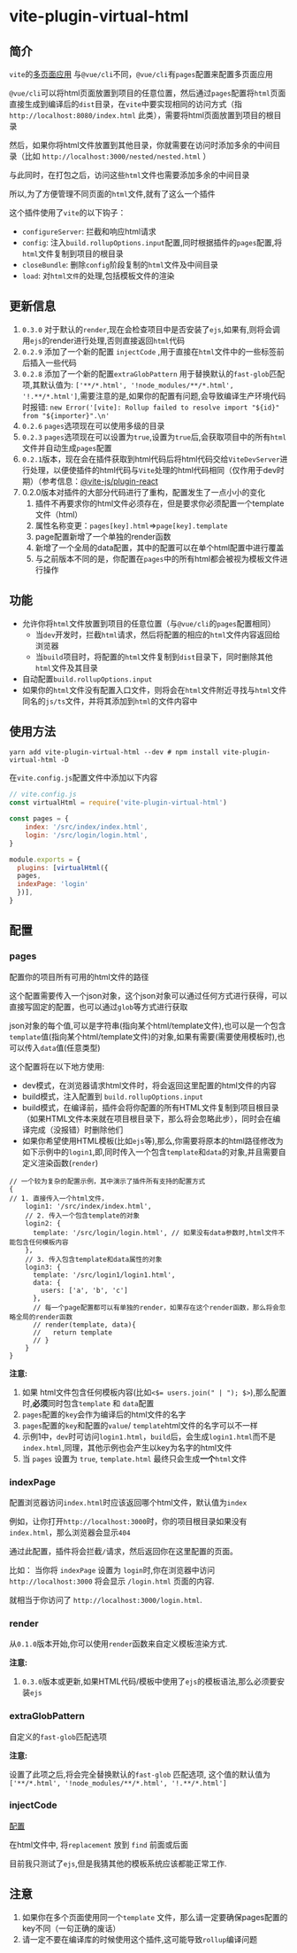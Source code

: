 # vite-plugin-virtual-html

## 简介

`vite`的[多页面应用](https://vitejs.dev/guide/build.html#multi-page-app) 与`@vue/cli`不同，`@vue/cli`有`pages`配置来配置多页面应用

`@vue/cli`可以将html页面放置到项目的任意位置，然后通过`pages`配置将`html`页面直接生成到编译后的`dist`目录，在`vite`中要实现相同的访问方式（指 `http://localhost:8080/index.html` 此类），需要将html页面放置到项目的根目录

然后，如果你将html文件放置到其他目录，你就需要在访问时添加多余的中间目录（比如 `http://localhost:3000/nested/nested.html` ）

与此同时，在打包之后，访问这些`html`文件也需要添加多余的中间目录

所以,为了方便管理不同页面的`html`文件,就有了这么一个插件

这个插件使用了`vite`的以下钩子：
  + `configureServer`: 拦截和响应html请求
  + `config`: 注入`build.rollupOptions.input`配置,同时根据插件的`pages`配置,将`html`文件复制到项目的根目录
  + `closeBundle`: 删除`config`阶段复制的`html`文件及中间目录
  + `load`: 对`html文件`的处理,包括模板文件的渲染

## 更新信息
1. `0.3.0` 对于默认的`render`,现在会检查项目中是否安装了`ejs`,如果有,则将会调用`ejs`的render进行处理,否则直接返回`html`代码
1. `0.2.9` 添加了一个新的配置 `injectCode` ,用于直接在`html`文件中的一些标签前后插入一些代码
2. `0.2.8` 添加了一个新的配置`extraGlobPattern` 用于替换默认的`fast-glob`匹配项,其默认值为:  `['**/*.html', '!node_modules/**/*.html', '!.**/*.html']`,需要注意的是,如果你的配置有问题,会导致编译生产环境代码时报错: `new Error('[vite]: Rollup failed to resolve import "${id}" from "${importer}".\n'`
3. `0.2.6` `pages`选项现在可以使用多级的目录
4. `0.2.3` `pages`选项现在可以设置为`true`,设置为`true`后,会获取项目中的所有`html`文件并自动生成`pages`配置
5. `0.2.1`版本，现在会在插件获取到html代码后将html代码交给`ViteDevServer`进行处理，以便使插件的html代码与`Vite`处理的html代码相同（仅作用于dev时期）（参考信息：[@vite-js/plugin-react](https://github.com/vitejs/vite/tree/main/packages/plugin-react#middleware-mode)
6. 0.2.0版本对插件的大部分代码进行了重构，配置发生了一点小小的变化
   1. 插件不再要求你的html文件必须存在，但是要求你必须配置一个template文件（html）
   2. 属性名称变更：`pages[key].html`=>`page[key].template`
   3. page配置新增了一个单独的render函数
   4. 新增了一个全局的data配置，其中的配置可以在单个html配置中进行覆盖
   5. 与之前版本不同的是，你配置在`pages`中的所有html都会被视为模板文件进行操作

## 功能

+ 允许你将`html`文件放置到项目的任意位置（与`@vue/cli`的`pages`配置相同）
    + 当`dev`开发时，拦截`html`请求，然后将配置的相应的`html`文件内容返回给浏览器
    + 当`build`项目时，将配置的`html`文件复制到`dist`目录下，同时删除其他`html`文件及其目录
+ 自动配置`build.rollupOptions.input`
+ 如果你的`html`文件没有配置入口文件，则将会在`html`文件附近寻找与`html`文件同名的`js/ts`文件，并将其添加到`html`的文件内容中

## 使用方法

`yarn add vite-plugin-virtual-html --dev # npm install vite-plugin-virtual-html -D`

在`vite.config.js`配置文件中添加以下内容

``` js
// vite.config.js
const virtualHtml = require('vite-plugin-virtual-html')

const pages = {
    index: '/src/index/index.html',
    login: '/src/login/login.html',
}

module.exports = {
  plugins: [virtualHtml({
  pages,
  indexPage: 'login'
  })],
}
```

## 配置

### pages

配置你的项目所有可用的html文件的路径

这个配置需要传入一个json对象，这个json对象可以通过任何方式进行获得，可以直接写固定的配置，也可以通过`glob`等方式进行获取

json对象的每个值,可以是字符串(指向某个html/template文件),也可以是一个包含`template`值(指向某个html/template文件)的对象,如果有需要(需要使用模板时),也可以传入`data`值(任意类型)

这个配置将在以下地方使用:
+ dev模式，在浏览器请求html文件时，将会返回这里配置的html文件的内容
+ build模式，注入配置到 `build.rollupOptions.input`
+ build模式，在编译前，插件会将你配置的所有HTML文件复制到项目根目录（如果HTML文件本来就在项目根目录下，那么将会忽略此步），同时会在编译完成（没报错）时删除他们
+ 如果你希望使用HTML模板(比如`ejs`等),那么,你需要将原本的html路径修改为如下示例中的`login1`,即,同时传入一个包含`template`和`data`的对象,并且需要自定义渲染函数(`render`)
```
// 一个较为复杂的配置示例，其中演示了插件所有支持的配置方式
{ 
// 1. 直接传入一个html文件，
    login1: '/src/index/index.html', 
    // 2. 传入一个包含template的对象
    login2: {
      template: '/src/login/login.html', // 如果没有data参数时,html文件不能包含任何模板内容
    },
    // 3. 传入包含template和data属性的对象
    login3: {
      template: '/src/login1/login1.html',
      data: {
        users: ['a', 'b', 'c']
      },
      // 每一个page配置都可以有单独的render，如果存在这个render函数，那么将会忽略全局的render函数
      // render(template, data){
      //   return template
      // }
    }
}
```
**注意:**
1. 如果 html文件包含任何模板内容(比如`<$= users.join(" | "); $>`),那么配置时,**必须**同时包含`template` 和 `data`配置
2. `pages`配置的`key`会作为编译后的html文件的名字
3. `pages`配置的`key`和配置的`value`/ `template`html文件的名字可以不一样
4. 示例1中，`dev`时可访问`login1.html`，`build`后，会生成`login1.html`而不是`index.html`,同理，其他示例也会产生以key为名字的html文件
5. 当 `pages` 设置为 `true`, `template.html` 最终只会生成**一个**`html`文件

### indexPage

配置浏览器访问`index.html`时应该返回哪个html文件，默认值为`index`

例如，让你打开`http://localhost:3000`时，你的项目根目录如果没有`index.html`，那么浏览器会显示`404`

通过此配置，插件将会拦截`/`请求，然后返回你在这里配置的页面。

比如：
当你将 `indexPage` 设置为 `login`时,你在浏览器中访问 `http://localhost:3000` 将会显示 `/login.html` 页面的内容.

就相当于你访问了 `http://localhost:3000/login.html`.

### render

从`0.1.0`版本开始,你可以使用`render`函数来自定义模板渲染方式.

**注意:**
1. `0.3.0`版本或更新,如果HTML代码/模板中使用了`ejs`的模板语法,那么必须要安装`ejs`

### extraGlobPattern

自定义的`fast-glob`匹配选项

**注意:**

设置了此项之后,将会完全替换默认的`fast-glob` 匹配选项, 这个值的默认值为`['**/*.html', '!node_modules/**/*.html', '!.**/*.html']`

### injectCode

[配置](./src/types.ts#51)

在html文件中, 将`replacement` 放到 `find` 前面或后面

目前我只测试了`ejs`,但是我猜其他的模板系统应该都能正常工作.

## 注意
1. 如果你在多个页面使用同一个`template` 文件，那么请一定要确保pages配置的key不同（一句正确的废话）
2. 请一定不要在编译库的时候使用这个插件,这可能导致`rollup`编译问题
